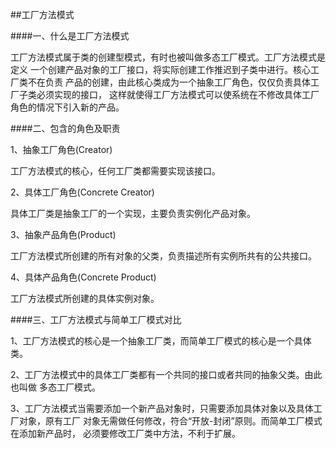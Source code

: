 ##工厂方法模式

####一、什么是工厂方法模式

工厂方法模式属于类的创建型模式，有时也被叫做多态工厂模式。工厂方法模式是定义
一个创建产品对象的工厂接口，将实际创建工作推迟到子类中进行。核心工厂类不在负责
产品的创建，由此核心类成为一个抽象工厂角色，仅仅负责具体工厂子类必须实现的接口，
这样就使得工厂方法模式可以使系统在不修改具体工厂角色的情况下引入新的产品。

####二、包含的角色及职责

1、抽象工厂角色(Creator)

工厂方法模式的核心，任何工厂类都需要实现该接口。

2、具体工厂角色(Concrete Creator)

具体工厂类是抽象工厂的一个实现，主要负责实例化产品对象。

3、抽象产品角色(Product)

工厂方法模式所创建的所有对象的父类，负责描述所有实例所共有的公共接口。

4、具体产品角色(Concrete Product)

工厂方法模式所创建的具体实例对象。

####三、工厂方法模式与简单工厂模式对比

1、工厂方法模式的核心是一个抽象工厂类，而简单工厂模式的核心是一个具体类。

2、工厂方法模式中的具体工厂类都有一个共同的接口或者共同的抽象父类。由此也叫做
多态工厂模式。

3、工厂方法模式当需要添加一个新产品对象时，只需要添加具体对象以及具体工厂对象，原有工厂
对象无需做任何修改，符合“开放-封闭”原则。而简单工厂模式在添加新产品时，
必须要修改工厂类中方法，不利于扩展。